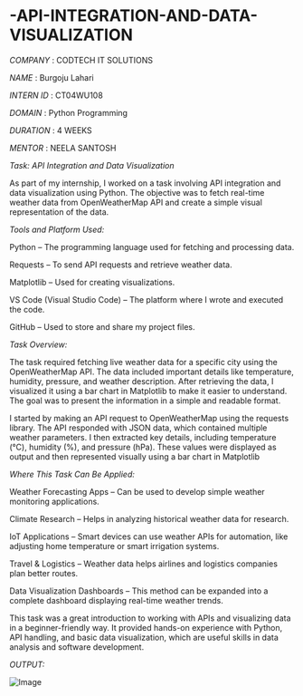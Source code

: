 # -API-INTEGRATION-AND-DATA-VISUALIZATION

*COMPANY* : CODTECH IT SOLUTIONS

*NAME* : Burgoju Lahari

*INTERN ID* : CT04WU108

*DOMAIN* : Python Programming

*DURATION* : 4 WEEKS

*MENTOR* : NEELA SANTOSH


*Task: API Integration and Data Visualization*

As part of my internship, I worked on a task involving API integration and data visualization using Python. The objective was to fetch real-time weather data from OpenWeatherMap API and create a simple visual representation of the data.


*Tools and Platform Used:*

Python – The programming language used for fetching and processing data.

Requests – To send API requests and retrieve weather data.

Matplotlib – Used for creating visualizations.

VS Code (Visual Studio Code) – The platform where I wrote and executed the code.

GitHub – Used to store and share my project files.


*Task Overview:*

The task required fetching live weather data for a specific city using the OpenWeatherMap API. The data included important details like temperature, humidity, pressure, and weather description. After retrieving the data, I visualized it using a bar chart in Matplotlib to make it easier to understand. The goal was to present the information in a simple and readable format.

I started by making an API request to OpenWeatherMap using the requests library. The API responded with JSON data, which contained multiple weather parameters. I then extracted key details, including temperature (°C), humidity (%), and pressure (hPa). These values were displayed as output and then represented visually using a bar chart in Matplotlib


*Where This Task Can Be Applied:*

Weather Forecasting Apps – Can be used to develop simple weather monitoring applications.

Climate Research – Helps in analyzing historical weather data for research.

IoT Applications – Smart devices can use weather APIs for automation, like adjusting home temperature or smart irrigation systems.

Travel & Logistics – Weather data helps airlines and logistics companies plan better routes.

Data Visualization Dashboards – This method can be expanded into a complete dashboard displaying real-time weather trends.

This task was a great introduction to working with APIs and visualizing data in a beginner-friendly way. It provided hands-on experience with Python, API handling, and basic data visualization, which are useful skills in data analysis and software development.

*OUTPUT:*

![Image](https://github.com/user-attachments/assets/cf8b7815-901c-4976-9ad0-e4015315ebf3)



